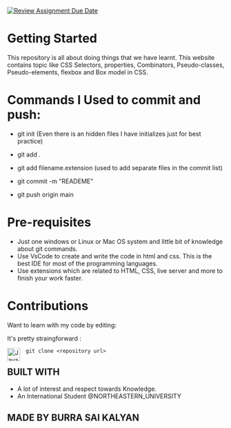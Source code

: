 [![Review Assignment Due Date](https://classroom.github.com/assets/deadline-readme-button-22041afd0340ce965d47ae6ef1cefeee28c7c493a6346c4f15d667ab976d596c.svg)](https://classroom.github.com/a/KmPbWu2y)


# Getting Started

This repository is all about doing things that we have learnt.
This website contains topic like CSS Selectors, properties, Combinators, Pseudo-classes, Pseudo-elements, flexbox and Box model in CSS.


# Commands I Used to commit and push:

- git init (Even there is an hidden files I have initializes just for best practice)

- git add .

- git add filename.extension (used to add separate files in the commit list)

- git commit -m "READEME"

- git push origin main


# Pre-requisites

- Just one windows or Linux or Mac OS system and little bit of knowledge about git commands.
- Use VsCode to create and write the code in html and css. This is the best IDE for most of the programming languages.
- Use extensions which are related to HTML, CSS, live server and more to finish your work faster.

# Contributions

Want to learn with my code by editing:

It's pretty straingforward :

<img align="left" alt="Java" width="30px" style="padding-right:10px;" src="https://cdn.jsdelivr.net/gh/devicons/devicon/icons/git/git-original.svg" />


```git clone <repository url>```

## BUILT WITH

* A lot of interest and respect towards Knowledge.
* An International Student @NORTHEASTERN_UNIVERSITY

## MADE BY BURRA SAI KALYAN
